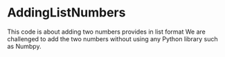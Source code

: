 # AddingListNumbers
This code is about adding two numbers provides in list format
We are challenged to add the two numbers without using any Python library such as Numbpy.
